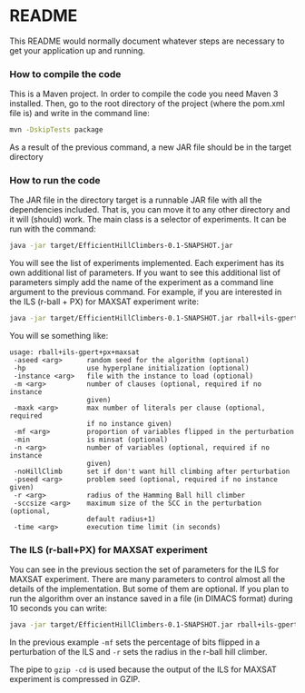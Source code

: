 # README #

This README would normally document whatever steps are necessary to get your application up and running.

### How to compile the code ###

This is a Maven project. In order to compile the code you need Maven 3 installed. 
Then, go to the root directory of the project (where the pom.xml file is) and write in the command line:

```bash
mvn -DskipTests package
```

As a result of the previous command, a new JAR file should be in the target directory

### How to run the code ###

The JAR file in the directory target is a runnable JAR file with all the dependencies included.
That is, you can move it to any other directory and it will (should) work. The main class is a selector of experiments.
It can be run with the command:

```bash
java -jar target/EfficientHillClimbers-0.1-SNAPSHOT.jar
```

You will see the list of experiments implemented. Each experiment has its own additional list of parameters. 
If you want to see this additional list of parameters simply add the name of the experiment as a command 
line argument to the previous command. For example, if you are interested in the ILS (r-ball + PX) for MAXSAT experiment write:

```bash
java -jar target/EfficientHillClimbers-0.1-SNAPSHOT.jar rball+ils-gpert+px+maxsat
```

You will se something like:
```
usage: rball+ils-gpert+px+maxsat
 -aseed <arg>      random seed for the algorithm (optional)
 -hp               use hyperplane initialization (optional)
 -instance <arg>   file with the instance to load (optional)
 -m <arg>          number of clauses (optional, required if no instance
                   given)
 -maxk <arg>       max number of literals per clause (optional, required
                   if no instance given)
 -mf <arg>         proportion of variables flipped in the perturbation
 -min              is minsat (optional)
 -n <arg>          number of variables (optional, required if no instance
                   given)
 -noHillClimb      set if don't want hill climbing after perturbation
 -pseed <arg>      problem seed (optional, required if no instance given)
 -r <arg>          radius of the Hamming Ball hill climber
 -sccsize <arg>    maximum size of the SCC in the perturbation (optional,
                   default radius+1)
 -time <arg>       execution time limit (in seconds)
```

### The ILS (r-ball+PX) for MAXSAT experiment ###

You can see in the previous section the set of parameters for the ILS for MAXSAT experiment.
There are many parameters to control almost all the details of the implementation. But some of them are optional. 
If you plan to run the algorithm over an instance saved in a file (in DIMACS format) during 10 seconds you can write:

```bash
java -jar target/EfficientHillClimbers-0.1-SNAPSHOT.jar rball+ils-gpert+px+maxsat -instance <dimacs-file.cnf> -mf 0.05 -r 1 -time 10 | gzip -cd
```

In the previous example `-mf` sets the percentage of bits flipped in a perturbation of the ILS and `-r` sets the radius in the r-ball hill climber.

The pipe to `gzip -cd` is used because the output of the ILS for MAXSAT experiment is compressed in GZIP.
